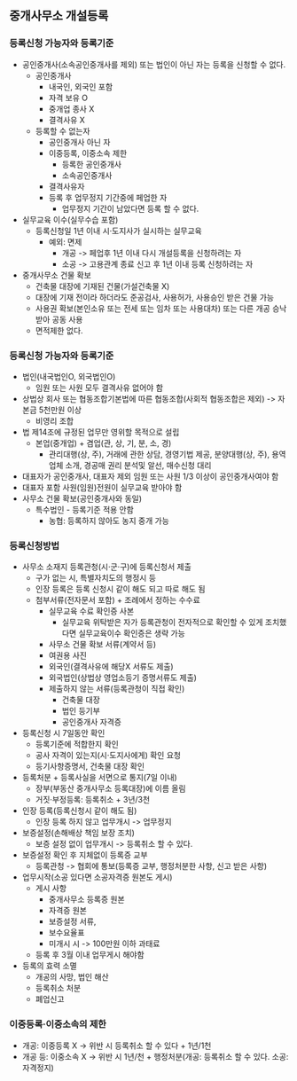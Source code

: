 ## 중개사무소 개설등록
### 등록신청 가능자와 등록기준
- 공인중개사(소속공인중개사를 제외) 또는 법인이 아닌 자는 등록을 신청할 수 없다.
    - 공인중개사
        - 내국인, 외국인 포함
        - 자격 보유 O
        - 중개업 종사 X
        - 결격사유 X
    - 등록할 수 없는자
        - 공인중개사 아닌 자
        - 이중등록, 이중소속 제한
            - 등록한 공인중개사
            - 소속공인중개사
        - 결격사유자
        - 등록 후 업무정지 기간중에 페업한 자
            - 업무정지 기간이 남았다면 등록 할 수 없다.
- 실무교육 이수(실무수습 포함)
    - 등록신청일 1년 이내 시·도지사가 실시하는 실무교육
        - 예외: 면제
            - 개공 -> 페업후 1년 이내 다시 개설등록을 신청하려는 자
            - 소공 -> 고용관계 종료 신고 후 1년 이내 등록 신청하려는 자
- 중개사무소 건물 확보
    - 건축물 대장에 기재된 건물(가설건축물 X)
    - 대장에 기재 전이라 하더라도 준공검사, 사용허가, 사용승인 받은 건물 가능
    - 사용권 확보(본인소유 또는 전세 또는 임차 또는 사용대차) 또는 다른 개공 승낙받아 공동 사용
    - 면적제한 없다.
### 등록신청 가능자와 등록기준
- 법인(내국법인O, 외국법인O)
    - 임원 또는 사원 모두 결격사유 없어야 함
- 상법상 회사 또는 협동조합기본법에 따른 협동조합(사회적 협동조합은 제외) -> 자본금 5천만원 이상
    - 비영리 조합
- 법 제14조에 규정된 업무만 영위할 목적으로 설립
    - 본업(중개업) + 겸업(관, 상, 기, 분, 소, 경)
        - 관리대행(상, 주), 거래에 관한 상담, 경영기법 제공, 분양대행(상, 주), 용역업체 소개, 경공매 권리 분석및 알선, 매수신청 대리
- 대표자가 공인중개사, 대표자 제외 임원 또는 사원 1/3 이상이 공인중개사여야 함
- 대표자 포함 사원(임원)전원이 실무교육 받아야 함
- 사무소 건물 확보(공인중개사와 동일)
    - 특수법인 - 등록기준 적용 안함
        - 농협: 등록하지 않아도 농지 중개 가능
### 등록신청방법
- 사무소 소재지 등록관청(시·군·구)에 등록신청서 제출
    - 구가 없는 시, 특별자치도의 행정시 등
    - 인장 등록은 등록 신청시 같이 해도 되고 따로 해도 됨
    - 첨부서류(전자문서 포함) + 조례에서 정하는 수수료
        - 실무교육 수료 확인증 사본 
            - 실무교육 위탁받은 자가 등록관청이 전자적으로 확인할 수 있게 조치했다면 실무교육이수 확인증은 생략 가능
        - 사무소 건물 확보 서류(계약서 등)
        - 여권용 사진
        - 외국인(결격사유에 해당X 서류도 제출)
        - 외국법인(상법상 영업소등기 증명서류도 제출)
        - 제출하지 않는 서류(등록관청이 직접 확인)
            - 건축물 대장
            - 법인 등기부
            - 공인중개사 자격증
- 등록신청 시 7일동안 확인
    - 등록기준에 적합한지 확인
    - 공사 자격이 있는지(시·도지사에게) 확인 요청
    - 등기사항증명서, 건축물 대장 확인
- 등록처분 + 등록사실을 서면으로 통지(7일 이내)
    - 장부(부동산 중개사무소 등록대장)에 이름 올림
    - 거짓·부정등록: 등록취소 + 3년/3천
- 인장 등록(등록신청시 같이 해도 됨)
    - 인장 등록 하지 않고 업무개시 -> 업무정지
- 보증설정(손해배상 책임 보장 조치)
    - 보증 설정 없이 업무개시 -> 등록취소 할 수 있다.
- 보증설정 확인 후 지체없이 등록증 교부
    - 등록관청 -> 협회에 통보(등록증 교부, 행정처분한 사항, 신고 받은 사항)
- 업무시작(소공 있다면 소공자격증 원본도 게시)
    - 게시 사항
        - 중개사무소 등록증 원본
        - 자격증 원본
        - 보증설정 서류,
        - 보수요율표
        - 미개시 시 -> 100만원 이하 과태료
    - 등록 후 3월 이내 업무게시 해야함
- 등록의 효력 소멸
    - 개공의 사망, 법인 해산
    - 등록취소 처분
    - 폐업신고
### 이중등록·이중소속의 제한
- 개공: 이중등록 X -> 위반 시 등록취소 할 수 있다 + 1년/1천
- 개공 등: 이중소속 X -> 위반 시 1년/천 + 행정처분(개공: 등록취소 할 수 있다. 소공: 자격정지)